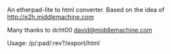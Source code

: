 An etherpad-lite to html converter. Based on the idea of <http://e2h.middlemachine.com>

Many thanks to dcht00 <david@middlemachine.com>

Usage: /p/:pad/:rev?/export/html
